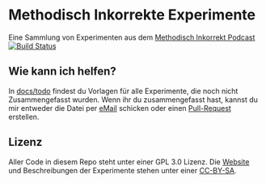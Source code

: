 # Methodisch Inkorrekte Experimente

Eine Sammlung von Experimenten aus dem [Methodisch Inkorrekt Podcast](http://minkorrekt.de)
[![Build Status](https://travis-ci.org/pajowu/minkorrekt-experimente.svg?branch=master)](https://travis-ci.org/pajowu/minkorrekt-experimente)

## Wie kann ich helfen?

In [docs/todo](https://github.com/pajowu/minkorrekt-experimente/tree/master/docs/todo) findest du Vorlagen für alle Experimente, die noch nicht Zusammengefasst wurden. Wenn ihr du zusammengefasst hast, kannst du mir entweder die Datei per [eMail](mailto:pajowu@pajowu.de) schicken oder einen [Pull-Request](https://github.com/pajowu/minkorrekt-experimente/pulls) erstellen.

## Lizenz

Aller Code in diesem Repo steht unter einer GPL 3.0 Lizenz. Die [Website](https://minkorrekt.pajowu.de) und Beschreibungen der Experimente stehen unter einer [CC-BY-SA](https://creativecommons.org/licenses/by-sa/4.0/).